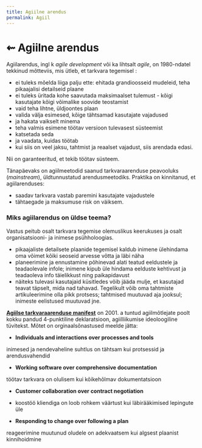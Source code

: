 ```yaml
---
title: Agiilne arendus
permalink: Agiil
---
```


# ⇜ Agiilne arendus

Agiilarendus, ingl k _agile development_ või ka lihtsalt _agile_, on 1980-ndatel tekkinud mõtteviis, mis ütleb, et tarkvara tegemisel :

- ei tuleks mõelda liiga palju ette: ehitada grandioosseid mudeleid, teha pikaajalisi detailseid plaane
- ei tuleks üritada kohe saavutada maksimaalset tulemust - kõigi kasutajate kõigi võimalike soovide teostamist
- vaid teha lihtne, üldjoontes plaan
- valida välja esimesed, kõige tähtsamad kasutajate vajadused
- ja hakata vaikselt minema
- teha valmis esimene töötav versioon tulevasest süsteemist
- katsetada seda
- ja vaadata, kuidas töötab
- kui siis on veel jaksu, tahtmist ja reaalset vajadust, siis arendada edasi.

Nii on garanteeritud, et tekib töötav süsteem.

Tänapäevaks on agiilmeetodid saanud tarkvaraarenduse peavooluks (_mainstream_), üldtunnustatud arendusmeetodiks. Praktika on kinnitanud, et agiilarenduses:

- saadav tarkvara vastab paremini kasutajate vajadustele
- tähtaegade ja maksumuse risk on väiksem.


### Miks agiilarendus on üldse teema?

Vastus peitub osalt tarkvara tegemise olemuslikus keerukuses ja osalt organisatsiooni- ja inimese psühholoogias.

- pikaajaliste detailsete plaanide tegemisel kaldub inimene ülehindama oma võimet kõiki seoseid arvesse võtta ja läbi näha
- planeerimine ja ennustamine põhinevad alati teatud eeldustele ja teadaolevale infole; inimene kipub üle hindama eelduste kehtivust ja teadaoleva info täielikkust ning paikapidavust
- näiteks tulevasi kasutajaid küsitledes võib jääda mulje, et kasutajad teavat täpselt, mida nad tahavad. Tegelikult võib oma tahtmiste artikuleerimine olla pikk protsess; tahtmised muutuvad aja jooksul; inimeste eelistused muutuvad jne.

__[Agiilse tarkvaraarenduse manifest](http://agilemanifesto.org/iso/et/manifesto.html)__ on 2001. a tuntud agiilmõtlejate poolt kokku pandud 4-punktiline deklaratsioon, agiilliikumise ideoloogiline tüvitekst. Mõtet on orginaalsõnastused meelde jätta:

- __Individuals and interactions over processes and tools__

inimesed ja nendevaheline suhtlus on tähtsam kui protsessid ja arendusvahendid

- __Working software over comprehensive documentation__

töötav tarkvara on olulisem kui kõikehõlmav dokumentatsioon

- __Customer collaboration over contract negotiation__

- koostöö kliendiga on loob rohkem väärtust kui läbirääkimised lepingute üle

- __Responding to change over following a plan__

reageerimine muutunud oludele on adekvaatsem kui algsest plaanist kinnihoidmine

